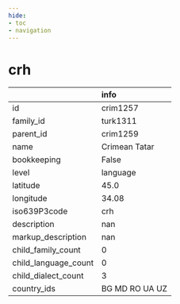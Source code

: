 ```yaml
---
hide:
- toc
- navigation
---
```

# crh
|                      | info           |
|:---------------------|:---------------|
| id                   | crim1257       |
| family_id            | turk1311       |
| parent_id            | crim1259       |
| name                 | Crimean Tatar  |
| bookkeeping          | False          |
| level                | language       |
| latitude             | 45.0           |
| longitude            | 34.08          |
| iso639P3code         | crh            |
| description          | nan            |
| markup_description   | nan            |
| child_family_count   | 0              |
| child_language_count | 0              |
| child_dialect_count  | 3              |
| country_ids          | BG MD RO UA UZ |